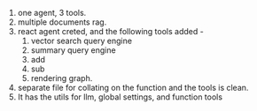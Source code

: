 1. one agent, 3 tools.
2. multiple documents rag.
3. react agent creted, and the following tools added - 
   1. vector search query engine
   2. summary query engine
   3. add
   4. sub
   5. rendering graph.
4. separate file for collating on the function and the tools is clean. 
5. It  has the utils for llm, global settings, and function tools